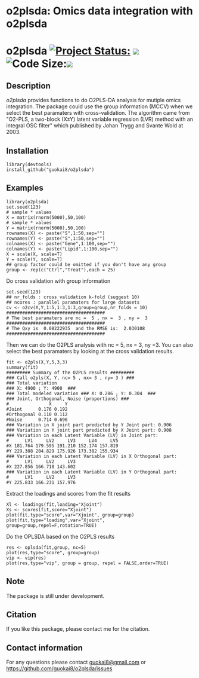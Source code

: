# o2plsda: Omics data integration with o2plsda
# o2plsda [![Project Status:](http://www.repostatus.org/badges/latest/active.svg)](http://www.repostatus.org/#active)  [![](https://img.shields.io/badge/devel%20version-0.0.6-green.svg)](https://github.com/guokai8/o2plsda)  ![Code Size:](https://img.shields.io/github/languages/code-size/guokai8/o2plsda)![](https://img.shields.io/badge/license-GPL--3-blue.svg)

## Description
_o2plsda_ provides functions to do O2PLS-DA analysis for mutiple omics integration. The package could use the group information (MCCV) when we select the best paramaters with cross-validation. The algorithm came from "O2-PLS, a two-block (X±Y) latent variable regression (LVR) method with an integral OSC filter" which published by Johan Trygg and Svante Wold at 2003.

## Installation
```{r,eval=FALSE}
library(devtools)
install_github("guokai8/o2plsda")
``` 
## Examples
```{r}
library(o2plsda)
set.seed(123)
# sample * values
X = matrix(rnorm(5000),50,100)
# sample * values
Y = matrix(rnorm(5000),50,100)
rownames(X) <- paste("S",1:50,sep="")
rownames(Y) <- paste("S",1:50,sep="")
colnames(X) <- paste("Gene",1:100,sep="")
colnames(Y) <- paste("Lipid",1:100,sep="")
X = scale(X, scale=T)
Y = scale(Y, scale=T)
## group factor could be omitted if you don't have any group 
group <- rep(c("Ctrl","Treat"),each = 25)
```
Do cross validation with group information
```{r}
set.seed(123)
## nr_folds : cross validation k-fold (suggest 10)
## ncores : parallel paramaters for large datasets
cv <- o2cv(X,Y,1:5,1:3,1:3,group=group,nr_folds = 10)
#####################################
# The best paramaters are nc =  5 , nx =  3 , ny =  3 
#####################################
# The Qxy is  0.08222935  and the RMSE is:  2.030108 
#####################################
```

Then we can do the O2PLS analysis with nc = 5, nx = 3, ny =3. You can also select the best paramaters by looking at the cross validation results.
```{r}
fit <- o2pls(X,Y,5,3,3)
summary(fit)
######### Summary of the O2PLS results #########
### Call o2pls(X, Y, nc= 5 , nx= 3 , ny= 3 ) ###
### Total variation 
### X: 4900 ; Y: 4900  ###
### Total modeled variation ### X: 0.286 ; Y: 0.304  ###
### Joint, Orthogonal, Noise (proportions) ###
#               X     Y
#Joint      0.176 0.192
#Orthogonal 0.110 0.112
#Noise      0.714 0.696
### Variation in X joint part predicted by Y Joint part: 0.906 
### Variation in Y joint part predicted by X Joint part: 0.908 
### Variation in each Latent Variable (LV) in Joint part: 
#      LV1     LV2     LV3     LV4     LV5
#X 181.764 179.595 191.210 152.174 157.819
#Y 229.308 204.829 175.926 173.382 155.934
### Variation in each Latent Variable (LV) in X Orthogonal part: 
#      LV1     LV2     LV3
#X 227.856 166.718 143.602
### Variation in each Latent Variable (LV) in Y Orthogonal part: 
#      LV1     LV2     LV3
#Y 225.833 166.231 157.976

```

Extract the loadings and scores from the fit results

```{r}
Xl <- loadings(fit,loading="Xjoint")
Xs <- scores(fit,score="Xjoint")
plot(fit,type="score",var="Xjoint", group=group)
plot(fit,type="loading",var="Xjoint", group=group,repel=F,rotation=TRUE)
```

Do the OPLSDA based on the O2PLS results
```{r}
res <- oplsda(fit,group, nc=5)
plot(res,type="score", group=group)
vip <- vip(res)
plot(res,type="vip", group = group, repel = FALSE,order=TRUE)
```

## Note
The package is still under development.

## Citation
If you like this package, please contact me for the citation.

## Contact information

For any questions please contact guokai8@gmail.com or https://github.com/guokai8/o2plsda/issues
